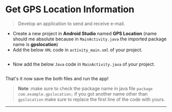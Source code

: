 # Get GPS Location Information

> Develop an application to send and receive e-mail.

- Create a new project in **Android Studio** named **GPS Location** (name should me absolute because in `MainActivity.java` the imported package name is **gpslocation**)
- Add the below `XML` code in `activity_main.xml` of your project.

```xml

```

- Now add the below `Java` code in `MainActivity.java` of your project.

```java

```

That's it now save the both files and run the app!

> **Note** :make sure to check the package name in java file `package com.example.gpslocation;` if you got another name other than `gpslocation` make sure to replace the first line of the code with yours.

---
